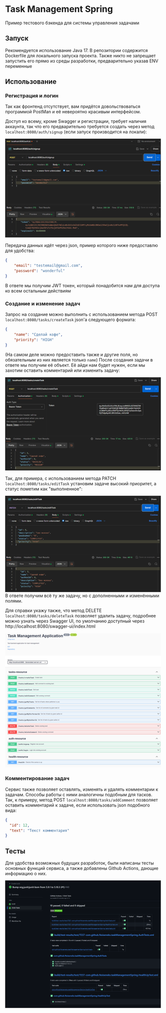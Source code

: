 # Task Management Spring

Пример тестового бэкенда для системы управления задачами

## Запуск
Рекомендуется использование Java 17. В репозитории содержится Dockerfile для локального запуска проекта. 
Также никто не запрещает запустить его прямо из среды разработки, предварительно указав ENV переменные

## Использование
### Регистрация и логин
Так как фронтенд отсутствует, вам придётся довольствоваться программой PostMan и её невероятно красивым интерфейсом.

Доступ ко всему, кроме Swagger и регистрации, требует наличия аккаунта, так что его предварительно требуется создать
через метод `localhost:8080/auth/signup` (если запуск производится на локали):

![img_1.png](images/img_1.png)

Передача данных идёт через json, пример которого ниже предоставлю для удобства:
```json
{
    "email": "testemail@gmail.com",
    "password": "wonderful"
}
```
В ответе мы получим JWT токен, который понадобится нам для доступа ко всем остальным действиям

### Создание и изменение задач
Запрос на создание можно выполнить с использованием метода POST `localhost:8080/tasks/createTask` json'а следующего формата:
```json
{
    "name": "Сделай кофе",
    "priority": "HIGH"
}
```
(На самом деле можно предоставить также и другие поля, но обязательным из них является только `name`)
После создания задачи в ответе мы получим её объект. Её айди нам будет нужен, если мы захотим оставить комментарий или изменить задачу:

![img.png](images/img.png)

Так, для примера, с использованием метода PATCH `localhost:8080/tasks/editTask` установим задаче высокий приоритет, а статус пометим как "выполненное":

![img_1.png](images/img_5.png)
В ответе получим всё ту же задачу, но с дополненными и изменёнными полями.

Для справки укажу также, что метод DELETE `localhost:8080/tasks/deleteTask` позволяет удалить задачу, подробнее можно узнать через Swagger UI, по умолчанию доступный через
http://localhost:8080/swagger-ui/index.html

![img_2.png](images/img_2.png)

### Комментирование задач
Сервис также позволяет оставлять, изменять и удалять комментарии к задачам. Способы работы с ними аналогичны подобным для тасков.
Так, к примеру, метод POST `localhost:8080/tasks/addComment` позволяет оставить комментарий к задаче, если использовать json подобного вида:
```json
{
  "id": 12,
  "text": "Текст комментария"
}
```

## Тесты
Для удобства возможных будущих разработок, были написаны тесты основных функций сервиса, а также добавлены Github Actions,
дающие информацию о них.

![img_3.png](images/img_3.png)

